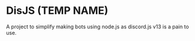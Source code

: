 # DisJS (TEMP NAME)
A project to simplify making bots using node.js as discord.js v13 is a pain to use.

